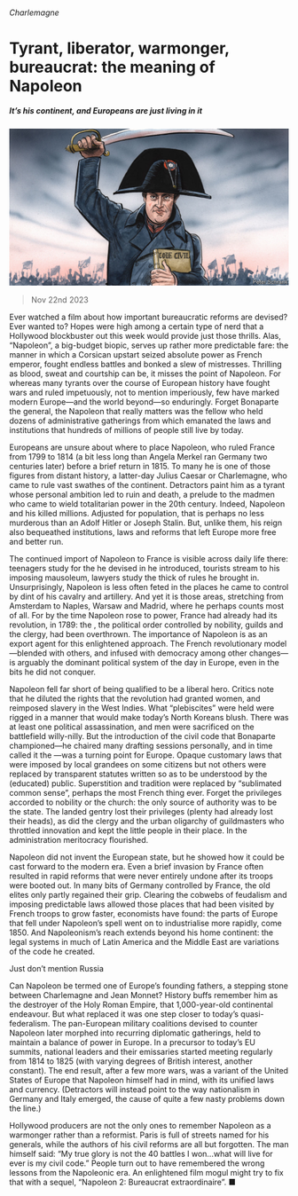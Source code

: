 ###### Charlemagne

# Tyrant, liberator, warmonger, bureaucrat: the meaning of Napoleon 

##### It’s his continent, and Europeans are just living in it 

![image](images/20231125_EUD000.jpg) 

> Nov 22nd 2023 

Ever watched a film about how important bureaucratic reforms are devised? Ever wanted to? Hopes were high among a certain type of nerd that a Hollywood blockbuster out this week would provide just those thrills. Alas, “Napoleon”, a big-budget biopic, serves up rather more predictable fare: the manner in which a Corsican upstart seized absolute power as French emperor, fought endless battles and bonked a slew of mistresses. Thrilling as blood, sweat and courtship can be, it misses the point of Napoleon. For whereas many tyrants over the course of European history have fought wars and ruled impetuously, not to mention imperiously, few have marked modern Europe—and the world beyond—so enduringly. Forget Bonaparte the general, the Napoleon that really matters was the fellow who held dozens of administrative gatherings from which emanated the laws and institutions that hundreds of millions of people still live by today. 

Europeans are unsure about where to place Napoleon, who ruled France from 1799 to 1814 (a bit less long than Angela Merkel ran Germany two centuries later) before a brief return in 1815. To many he is one of those figures from distant history, a latter-day Julius Caesar or Charlemagne, who came to rule vast swathes of the continent. Detractors paint him as a tyrant whose personal ambition led to ruin and death, a prelude to the madmen who came to wield totalitarian power in the 20th century. Indeed, Napoleon and his  killed millions. Adjusted for population, that is perhaps no less murderous than an Adolf Hitler or Joseph Stalin. But, unlike them, his reign also bequeathed institutions, laws and reforms that left Europe more free and better run. 

The continued import of Napoleon to France is visible across daily life there: teenagers study for the  he devised in  he introduced, tourists stream to his imposing mausoleum, lawyers study the thick  of rules he brought in. Unsurprisingly, Napoleon is less often feted in the places he came to control by dint of his cavalry and artillery. And yet it is those areas, stretching from Amsterdam to Naples, Warsaw and Madrid, where he perhaps counts most of all. For by the time Napoleon rose to power, France had already had its revolution, in 1789: the , the political order controlled by nobility, guilds and the clergy, had been overthrown. The importance of Napoleon is as an export agent for this enlightened approach. The French revolutionary model—blended with others, and infused with democracy among other changes—is arguably the dominant political system of the day in Europe, even in the bits he did not conquer. 

Napoleon fell far short of being qualified to be a liberal hero. Critics note that he diluted the rights that the revolution had granted women, and reimposed slavery in the West Indies. What “plebiscites” were held were rigged in a manner that would make today’s North Koreans blush. There was at least one political assassination, and men were sacrificed on the battlefield willy-nilly. But the introduction of the civil code that Bonaparte championed—he chaired many drafting sessions personally, and in time called it the —was a turning point for Europe. Opaque customary laws that were imposed by local grandees on some citizens but not others were replaced by transparent statutes written so as to be understood by the (educated) public. Superstition and tradition were replaced by “sublimated common sense”, perhaps the most French thing ever. Forget the privileges accorded to nobility or the church: the only source of authority was to be the state. The landed gentry lost their privileges (plenty had already lost their heads), as did the clergy and the urban oligarchy of guildmasters who throttled innovation and kept the little people in their place. In the administration meritocracy flourished. 

Napoleon did not invent the European state, but he showed how it could be cast forward to the modern era. Even a brief invasion by France often resulted in rapid reforms that were never entirely undone after its troops were booted out. In many bits of Germany controlled by France, the old elites only partly regained their grip. Clearing the cobwebs of feudalism and imposing predictable laws allowed those places that had been visited by French troops to grow faster, economists have found: the parts of Europe that fell under Napoleon’s spell went on to industrialise more rapidly, come 1850. And Napoleonism’s reach extends beyond his home continent: the legal systems in much of Latin America and the Middle East are variations of the code he created.

Just don’t mention Russia

Can Napoleon be termed one of Europe’s founding fathers, a stepping stone between Charlemagne and Jean Monnet? History buffs remember him as the destroyer of the Holy Roman Empire, that 1,000-year-old continental endeavour. But what replaced it was one step closer to today’s quasi-federalism. The pan-European military coalitions devised to counter Napoleon later morphed into recurring diplomatic gatherings, held to maintain a balance of power in Europe. In a precursor to today’s EU summits, national leaders and their emissaries started meeting regularly from 1814 to 1825 (with varying degrees of British interest, another constant). The end result, after a few more wars, was a variant of the United States of Europe that Napoleon himself had in mind, with its unified laws and currency. (Detractors will instead point to the way nationalism in Germany and Italy emerged, the cause of quite a few nasty problems down the line.)

Hollywood producers are not the only ones to remember Napoleon as a warmonger rather than a reformist. Paris is full of streets named for his generals, while the authors of his civil reforms are all but forgotten. The man himself said: “My true glory is not the 40 battles I won…what will live for ever is my civil code.” People turn out to have remembered the wrong lessons from the Napoleonic era. An enlightened film mogul might try to fix that with a sequel, “Napoleon 2: Bureaucrat extraordinaire”. ■






